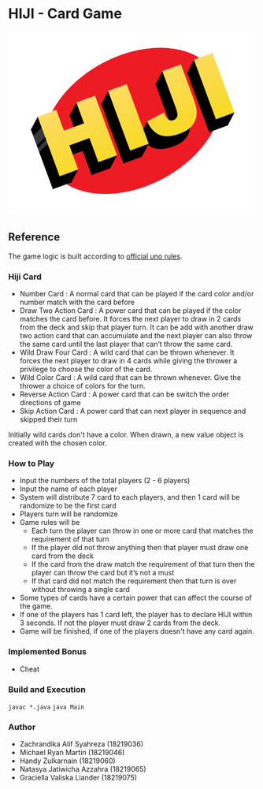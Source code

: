 # HIJI - Card Game
![hiji-logo](./doc/HIJI_Logo.png)

## Reference 
The game logic is built according to [official uno rules](https://en.wikipedia.org/wiki/Uno_(card_game)#Official_rules).

### Hiji Card

* Number Card : A normal card that can be played if the card color and/or number match with the card before
* Draw Two Action Card : A power card that can be played if the color matches the card before. It forces the next player to draw in 2 cards from the deck and skip that player turn. It can be add with another draw two action card that can accumulate and the next player can also throw the same card until the last player that can’t throw the same card.
* Wild Draw Four Card : A wild card that can be thrown whenever. It forces the next player to draw in 4 cards while giving the thrower a privilege to choose the color of the card.
* Wild Color Card : A wild card that can be thrown whenever. Give the thrower a choice of colors for the turn.
* Reverse Action Card : A power card that can be switch the order directions of game
* Skip Action Card : A power card that can next player in sequence and skipped their turn

Initially wild cards don't have a color. When drawn, a new value object is created with the chosen color.

### How to Play
* Input the numbers of the total players (2 - 6 players)
* Input the name of each player
* System will distribute 7 card to each players, and then 1 card will be randomize to be the first card
* Players turn will be randomize
* Game rules will be
   * Each turn the player can throw in one or more card that matches the requirement of that turn
   * If the player did not throw anything then that player must draw one card from the deck
   * If the card from the draw match the requirement of that turn then the player can throw the card but it’s not a must
   * If that card did not match the requirement then that turn is over without throwing a single card
* Some types of cards have a certain power that can affect the course of the game.
* If one of the players has 1 card left, the player has to declare HIJI within 3 seconds. If not the player must draw 2 cards from the deck.
* Game will be finished, if one of the players doesn't have any card again.

### Implemented Bonus
* Cheat

### Build and Execution
```javac *.java```
```java Main```

### Author
* Zachrandika Alif Syahreza (18219036)
* Michael Ryan Martin (18219046)
* Handy Zulkarnain (18219060)
* Natasya Jatiwicha Azzahra (18219065)
* Graciella Valiska Liander (18219075)

